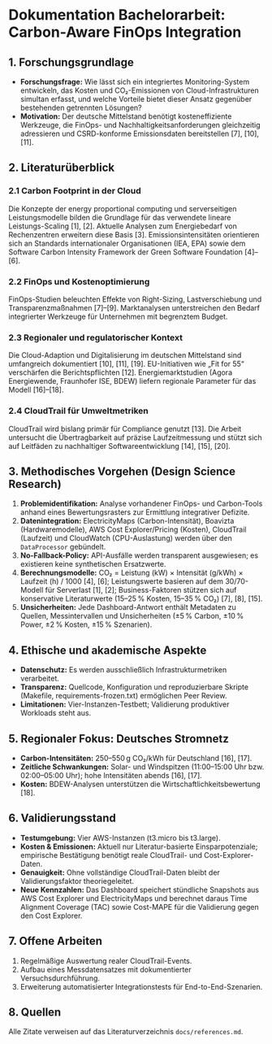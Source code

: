 # Dokumentation Bachelorarbeit: Carbon-Aware FinOps Integration

## 1. Forschungsgrundlage
- **Forschungsfrage:** Wie lässt sich ein integriertes Monitoring-System entwickeln, das Kosten und CO₂-Emissionen von Cloud-Infrastrukturen simultan erfasst, und welche Vorteile bietet dieser Ansatz gegenüber bestehenden getrennten Lösungen?
- **Motivation:** Der deutsche Mittelstand benötigt kosteneffiziente Werkzeuge, die FinOps- und Nachhaltigkeitsanforderungen gleichzeitig adressieren und CSRD-konforme Emissionsdaten bereitstellen [7], [10], [11].

## 2. Literaturüberblick
### 2.1 Carbon Footprint in der Cloud
Die Konzepte der energy proportional computing und serverseitigen Leistungsmodelle bilden die Grundlage für das verwendete lineare Leistungs-Scaling [1], [2]. Aktuelle Analysen zum Energiebedarf von Rechenzentren erweitern diese Basis [3]. Emissionsintensitäten orientieren sich an Standards internationaler Organisationen (IEA, EPA) sowie dem Software Carbon Intensity Framework der Green Software Foundation [4]–[6].

### 2.2 FinOps und Kostenoptimierung
FinOps-Studien beleuchten Effekte von Right-Sizing, Lastverschiebung und Transparenzmaßnahmen [7]–[9]. Marktanalysen unterstreichen den Bedarf integrierter Werkzeuge für Unternehmen mit begrenztem Budget.

### 2.3 Regionaler und regulatorischer Kontext
Die Cloud-Adaption und Digitalisierung im deutschen Mittelstand sind umfangreich dokumentiert [10], [11], [19]. EU-Initiativen wie „Fit for 55“ verschärfen die Berichtspflichten [12]. Energiemarktstudien (Agora Energiewende, Fraunhofer ISE, BDEW) liefern regionale Parameter für das Modell [16]–[18].

### 2.4 CloudTrail für Umweltmetriken
CloudTrail wird bislang primär für Compliance genutzt [13]. Die Arbeit untersucht die Übertragbarkeit auf präzise Laufzeitmessung und stützt sich auf Leitfäden zu nachhaltiger Softwareentwicklung [14], [15], [20].

## 3. Methodisches Vorgehen (Design Science Research)
1. **Problemidentifikation:** Analyse vorhandener FinOps- und Carbon-Tools anhand eines Bewertungsrasters zur Ermittlung integrativer Defizite.
2. **Datenintegration:** ElectricityMaps (Carbon-Intensität), Boavizta (Hardwaremodelle), AWS Cost Explorer/Pricing (Kosten), CloudTrail (Laufzeit) und CloudWatch (CPU-Auslastung) werden über den `DataProcessor` gebündelt.
3. **No-Fallback-Policy:** API-Ausfälle werden transparent ausgewiesen; es existieren keine synthetischen Ersatzwerte.
4. **Berechnungsmodelle:** CO₂ = Leistung (kW) × Intensität (g/kWh) × Laufzeit (h) / 1000 [4], [6]; Leistungswerte basieren auf dem 30/70-Modell für Serverlast [1], [2]; Business-Faktoren stützen sich auf konservative Literaturwerte (15–25 % Kosten, 15–35 % CO₂) [7], [8], [15].
5. **Unsicherheiten:** Jede Dashboard-Antwort enthält Metadaten zu Quellen, Messintervallen und Unsicherheiten (±5 % Carbon, ±10 % Power, ±2 % Kosten, ±15 % Szenarien).

## 4. Ethische und akademische Aspekte
- **Datenschutz:** Es werden ausschließlich Infrastrukturmetriken verarbeitet.
- **Transparenz:** Quellcode, Konfiguration und reproduzierbare Skripte (Makefile, requirements-frozen.txt) ermöglichen Peer Review.
- **Limitationen:** Vier-Instanzen-Testbett; Validierung produktiver Workloads steht aus.

## 5. Regionaler Fokus: Deutsches Stromnetz
- **Carbon-Intensitäten:** 250–550 g CO₂/kWh für Deutschland [16], [17].
- **Zeitliche Schwankungen:** Solar- und Windspitzen (11:00–15:00 Uhr bzw. 02:00–05:00 Uhr); hohe Intensitäten abends [16], [17].
- **Kosten:** BDEW-Analysen unterstützen die Wirtschaftlichkeitsbewertung [18].

## 6. Validierungsstand
- **Testumgebung:** Vier AWS-Instanzen (t3.micro bis t3.large).
- **Kosten & Emissionen:** Aktuell nur Literatur-basierte Einsparpotenziale; empirische Bestätigung benötigt reale CloudTrail- und Cost-Explorer-Daten.
- **Genauigkeit:** Ohne vollständige CloudTrail-Daten bleibt der Validierungsfaktor theoriegeleitet.
- **Neue Kennzahlen:** Das Dashboard speichert stündliche Snapshots aus AWS Cost Explorer und ElectricityMaps und berechnet daraus Time Alignment Coverage (TAC) sowie Cost-MAPE für die Validierung gegen den Cost Explorer.

## 7. Offene Arbeiten
1. Regelmäßige Auswertung realer CloudTrail-Events.
2. Aufbau eines Messdatensatzes mit dokumentierter Versuchsdurchführung.
3. Erweiterung automatisierter Integrationstests für End-to-End-Szenarien.

## 8. Quellen
Alle Zitate verweisen auf das Literaturverzeichnis `docs/references.md`.
